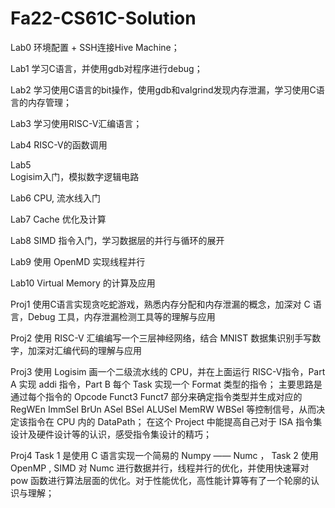 # Fa22-CS61C-Solution

Lab0
环境配置 + SSH连接Hive Machine；

Lab1 
学习C语言，并使用gdb对程序进行debug；

Lab2
学习使用C语言的bit操作，使用gdb和valgrind发现内存泄漏，学习使用C语言的内存管理；

Lab3
学习使用RISC-V汇编语言；

Lab4
RISC-V的函数调用

Lab5  
Logisim入门，模拟数字逻辑电路

Lab6
CPU, 流水线入门

Lab7
Cache 优化及计算

Lab8
SIMD 指令入门，学习数据层的并行与循环的展开

Lab9
使用 OpenMD 实现线程并行

Lab10
Virtual Memory 的计算及应用

Proj1
使用C语言实现贪吃蛇游戏，熟悉内存分配和内存泄漏的概念，加深对 C 语言，Debug 工具，内存泄漏检测工具等的理解与应用

Proj2
使用 RISC-V 汇编编写一个三层神经网络，结合 MNIST 数据集识别手写数字，加深对汇编代码的理解与应用

Proj3
使用 Logisim 画一个二级流水线的 CPU，并在上面运行 RISC-V指令，Part A 实现 addi 指令，Part B 每个 Task 实现一个 Format 类型的指令；
主要思路是通过每个指令的 Opcode Funct3 Funct7 部分来确定指令类型并生成对应的 RegWEn ImmSel BrUn ASel BSel ALUSel MemRW WBSel 等控制信号，从而决定该指令在 CPU 内的 DataPath；
在这个 Project 中能提高自己对于 ISA 指令集设计及硬件设计等的认识，感受指令集设计的精巧；

Proj4
Task 1 是使用 C 语言实现一个简易的 Numpy —— Numc ， Task 2 使用 OpenMP , SIMD 对 Numc 进行数据并行，线程并行的优化，并使用快速幂对 pow 函数进行算法层面的优化。对于性能优化，高性能计算等有了一个轮廓的认识与理解；
